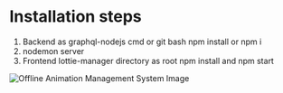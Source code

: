 # Installation steps

1. Backend as graphql-nodejs cmd or git bash npm install or npm i
2. nodemon server
3. Frontend lottie-manager directory as root npm install and npm start

![Offline Animation Management System Image](offline-first-lottie-animation-management-system.PNG)
